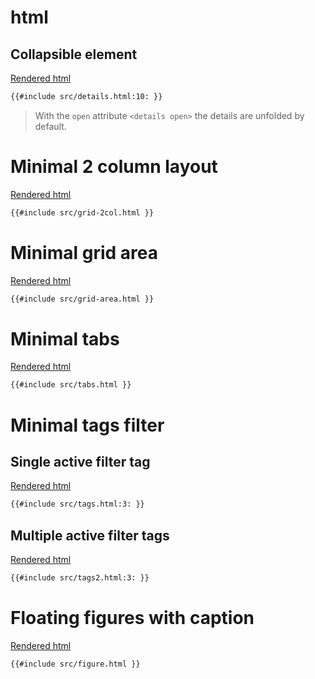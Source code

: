 # html

## Collapsible element
[Rendered html](src/details.html)
```html
{{#include src/details.html:10: }}
```
> With the `open` attribute `<details open>` the details are unfolded by default.

# Minimal 2 column layout
[Rendered html](src/grid-2col.html)
```html
{{#include src/grid-2col.html }}
```

# Minimal grid area
[Rendered html](src/grid-area.html)
```html
{{#include src/grid-area.html }}
```

# Minimal tabs
[Rendered html](src/tabs.html)
```html
{{#include src/tabs.html }}
```

# Minimal tags filter
## Single active filter tag
[Rendered html](src/tags.html)
```html
{{#include src/tags.html:3: }}
```

## Multiple active filter tags
[Rendered html](src/tags2.html)
```html
{{#include src/tags2.html:3: }}
```

# Floating figures with caption
[Rendered html](src/figure.html)
```html
{{#include src/figure.html }}
```
